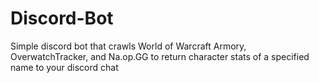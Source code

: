 # Discord-Bot
Simple discord bot that crawls World of Warcraft Armory, OverwatchTracker, and Na.op.GG 
to return character stats of a specified name to your discord chat
